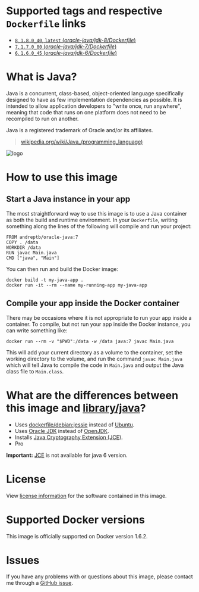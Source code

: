 # Supported tags and respective `Dockerfile` links

-	[`8`, `1.8.0_40`, `latest` (*oracle-java/jdk-8/Dockerfile*)](https://github.com/andreptb/Dockerfiles/blob/master/oracle-java/jdk-8/Dockerfile)
-	[`7`, `1.7.0_80`  (*oracle-java/jdk-7/Dockerfile*)](https://github.com/andreptb/Dockerfiles/blob/master/oracle-java/jdk-7/Dockerfile)
-	[`6`, `1.6.0_45`  (*oracle-java/jdk-6/Dockerfile*)](https://github.com/andreptb/Dockerfiles/blob/master/oracle-java/jdk-6/Dockerfile)

# What is Java?

Java is a concurrent, class-based, object-oriented language specifically designed to have as few implementation dependencies as possible. It is intended to allow application developers to "write once, run anywhere", meaning that code that runs on one platform does not need to be recompiled to run on another.

Java is a registered trademark of Oracle and/or its affiliates.

> [wikipedia.org/wiki/Java_(programming_language)](http://en.wikipedia.org/wiki/Java_%28programming_language%29)

![logo](https://raw.githubusercontent.com/docker-library/docs/master/java/logo.png)

# How to use this image

## Start a Java instance in your app

The most straightforward way to use this image is to use a Java container as both the build and runtime environment. In your `Dockerfile`, writing something along the lines of the following will compile and run your project:

	FROM andreptb/oracle-java:7
	COPY . /data
	WORKDIR /data
	RUN javac Main.java
	CMD ["java", "Main"]

You can then run and build the Docker image:

	docker build -t my-java-app .
	docker run -it --rm --name my-running-app my-java-app

## Compile your app inside the Docker container

There may be occasions where it is not appropriate to run your app inside a container. To compile, but not run your app inside the Docker instance, you can write something like:

	docker run --rm -v "$PWD":/data -w /data java:7 javac Main.java

This will add your current directory as a volume to the container, set the working directory to the volume, and run the command `javac Main.java` which will tell Java to compile the code in `Main.java` and output the Java class file to `Main.class`.

# What are the differences between this image and [library/java](https://github.com/dockerfile/java)?

* Uses [dockerfile/debian:jessie](https://registry.hub.docker.com/_/debian/) instead of [Ubuntu](https://github.com/dockerfile/ubuntu).
* Uses [Oracle JDK](http://www.oracle.com/technetwork/pt/java/javase/downloads/index.html) instead of [OpenJDK](http://openjdk.java.net/).
* Installs [Java Cryptography Extension (JCE)](http://www.oracle.com/technetwork/java/javase/downloads/jce8-download-2133166.html).
* Pro

**Important:** [JCE](http://www.oracle.com/technetwork/java/javase/downloads/jce8-download-2133166.html) is not available for java 6 version.

# License

View [license information](http://www.oracle.com/technetwork/java/javase/terms/license/index.html) for the software contained in this image.

# Supported Docker versions

This image is officially supported on Docker version 1.6.2.

# Issues

If you have any problems with or questions about this image, please contact me through a [GitHub issue](https://github.com/andreptb/Dockerfiles/issues).
